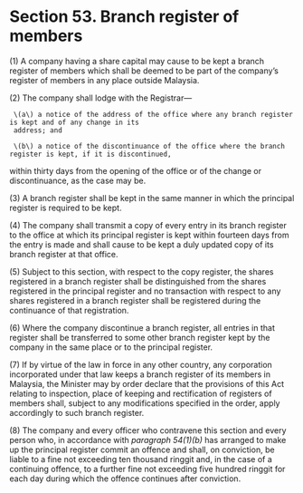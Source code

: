 # Section 53. Branch register of members

\(1\) A company having a share capital may cause to be kept a branch register of members which shall be deemed to be part of the company’s register of members in any place outside Malaysia.

\(2\) The company shall lodge with the Registrar—

     \(a\) a notice of the address of the office where any branch register is kept and of any change in its  
     address; and

     \(b\) a notice of the discontinuance of the office where the branch register is kept, if it is discontinued,

within thirty days from the opening of the office or of the change or discontinuance, as the case may be.

\(3\) A branch register shall be kept in the same manner in which the principal register is required to be kept.

\(4\) The company shall transmit a copy of every entry in its branch register to the office at which its principal register is kept within fourteen days from the entry is made and shall cause to be kept a duly updated copy of its branch register at that office.

\(5\) Subject to this section, with respect to the copy register, the shares registered in a branch register shall be distinguished from the shares registered in the principal register and no transaction with respect to any shares registered in a branch register shall be registered during the continuance of that registration.

\(6\) Where the company discontinue a branch register, all entries in that register shall be transferred to some other branch register kept by the company in the same place or to the principal register.

\(7\) If by virtue of the law in force in any other country, any corporation incorporated under that law keeps a branch register of its members in Malaysia, the Minister may by order declare that the provisions of this Act relating to inspection, place of keeping and rectification of registers of members shall, subject to any modifications specified in the order, apply accordingly to such branch register.

\(8\) The company and every officer who contravene this section and every person who, in accordance with _paragraph 54\(1\)\(b\)_ has arranged to make up the principal register commit an offence and shall, on conviction, be liable to a fine not exceeding ten thousand ringgit and, in the case of a continuing offence, to a further fine not exceeding five hundred ringgit for each day during which the offence continues after conviction.

